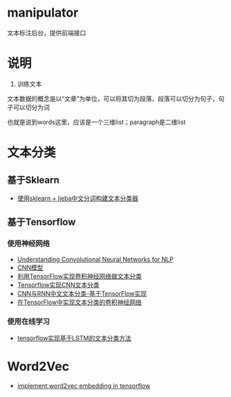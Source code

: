 # manipulator
文本标注后台，提供前端接口

# 说明
1. 训练文本

文本数据的概念是以“文章”为单位，可以将其切为段落，段落可以切分为句子，句子可以切分为词

也就是说到words这里，应该是一个三维list；paragraph是二维list

# 文本分类
## 基于Sklearn
- [使用sklearn + jieba中文分词构建文本分类器](http://myg0u.com/%E6%95%B0%E6%8D%AE%E6%8C%96%E6%8E%98/2015/05/06/use-sklearn-jieba.html)

## 基于Tensorflow
### 使用神经网络
- [Understanding Convolutional Neural Networks for NLP](http://www.wildml.com/2015/11/understanding-convolutional-neural-networks-for-nlp/)
- [CNN模型](http://www.jeyzhang.com/tensorflow-learning-notes-2.html)
- [利用TensorFlow实现卷积神经网络做文本分类](https://www.jianshu.com/p/ed3eac3dcb39)
- [Tensorflow实现CNN文本分类](https://www.jianshu.com/p/ff8e5f4635cc)
- [CNN与RNN中文文本分类-基于TensorFlow实现](https://gaussic.github.io/2017/08/30/text-classification-tensorflow/)
- [在TensorFlow中实现文本分类的卷积神经网络](http://www.tensorflownews.com/2017/08/21/implementing-a-cnn-for-text-classification-in-tensorflow/)

### 使用在线学习
- [tensorflow实现基于LSTM的文本分类方法](http://blog.csdn.net/u010223750/article/details/53334313)


# Word2Vec
- [implement word2vec embedding in tensorflow](https://towardsdatascience.com/learn-word2vec-by-implementing-it-in-tensorflow-45641adaf2ac)
